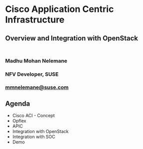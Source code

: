 <!-- .slide: data-state="cover" id="cover-page" data-menu-title="Cisco-ACI Integration" data-timing="20" -->
<div class="title">
    <h1>Cisco Application Centric Infrastructure</h1>
    <h2 style="margin-bottom: 50px;">Overview and Integration with OpenStack</h2>
</div>

<div class="row presenters">
    <div class="presenter presenter-1">
        <h3 class="name">Madhu Mohan Nelemane</h3>
        <h3 class="job-title">NFV Developer, SUSE</h3>
        <h3 class="email"><a href="mailto:mmnelemane@suse.com">mmnelemane@suse.com</a></h3>
    </div>
</div>

<!-- .slide: data-state="normal" id="agenda" data-timing="30" -->
## Agenda

* Cisco ACI - Concept
* Opflex
* APIC
* Integration with OpenStack
* Integration with SOC
* Demo
